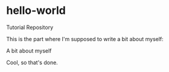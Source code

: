 # hello-world
Tutorial Repository

This is the part where I'm supposed to write a bit about myself:

A bit about myself

Cool, so that's done.
